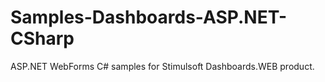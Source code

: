 # Samples-Dashboards-ASP.NET-CSharp
ASP.NET WebForms C# samples for Stimulsoft Dashboards.WEB product.

